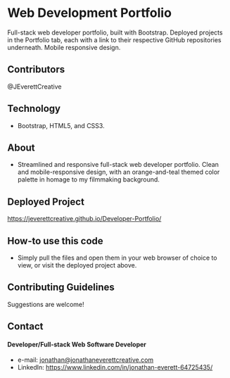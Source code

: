 # Web Development Portfolio
Full-stack web developer portfolio, built with Bootstrap. Deployed projects in the Portfolio tab, each with a link to their respective GitHub repositories underneath. Mobile responsive design. 

## Contributors
@JEverettCreative

## Technology
* Bootstrap, HTML5, and CSS3. 

## About
* Streamlined and responsive full-stack web developer portfolio. Clean and mobile-responsive design, with an orange-and-teal themed color palette in homage to my filmmaking background. 

## Deployed Project
https://jeverettcreative.github.io/Developer-Portfolio/

## How-to use this code
* Simply pull the files and open them in your web browser of choice to view, or visit the deployed project above.

## Contributing Guidelines
Suggestions are welcome!

## Contact
#### Developer/Full-stack Web Software Developer
* e-mail: jonathan@jonathaneverettcreative.com
* LinkedIn: https://www.linkedin.com/in/jonathan-everett-64725435/

